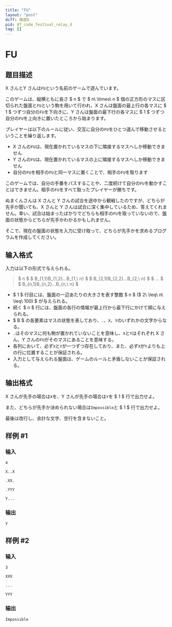 ```yaml
---
title: "FU"
layout: "post"
diff: 难度0
pid: AT_code_festival_relay_d
tag: []
---
```


# FU

## 题目描述

[problemUrl]: https://atcoder.jp/contests/code-festival-2014-relay/tasks/code_festival_relay_d

X さんとY さんは`FU`という名前のゲームで遊んでいます。

   
このゲームは、縦横ともに長さ $ n $ で $ n\ \times\ n $ 個の正方形のマスに区切られた盤面と`FU`という駒を用いて行われ、X さんは盤面の最上行の各マスに $ 1 $ つずつ自分の`FU`を下向きに、Y さんは盤面の最下行の各マスに $ 1 $ つずつ自分の`FU`を上向きに置いたところから始まります。

   
プレイヤーは以下のルールに従い、交互に自分の`FU`をひとつ選んで移動させるということを繰り返します。

- X さんの`FU`は、現在置かれているマスの下に隣接するマスへしか移動できません
- Y さんの`FU`は、現在置かれているマスの上に隣接するマスへしか移動できません
- 自分の`FU`を相手の`FU`と同一マスに置くことで、相手の`FU`を取ります
 
  
このゲームでは、自分の手番をパスすることや、二度続けて自分の`FU`を動かすことはできません。相手の`FU`をすべて取ったプレイヤーが勝ちです。

   
ぬまくんさんは X さんと Y さんの試合を途中から観戦したのですが、どちらが先手か聞いても、X さんと Y さんは試合に深く集中しているため、答えてくれません。幸い、試合は始まったばかりでどちらも相手の`FU`を取っていないので、盤面の状態からどちらが先手かわかるかもしれません。

   
そこで、現在の盤面の状態を入力に受け取って、どちらが先手かを求めるプログラムを作成してください。

## 输入格式

入力は以下の形式で与えられる。

> $ n $ $ B_{1,1}B_{1,2}...B_{1,\ n} $ $ B_{2,1}B_{2,2}...B_{2,\ n} $ $ ... $ $ B_{n,1}B_{n,2}...B_{n,\ n} $

- $ 1 $ 行目には、盤面の一辺あたりの大きさを表す整数 $ n $ ($ 2\ \leq\ n\ \leq\ 100) $ が与えられる。
- 続く $ n $ 行には、盤面の各行の情報が最上行から最下行にかけて順に与えられる。
- $ B $ の各要素はマスの状態を表しており、`.`、`X`、`Y`のいずれかの文字からなる。
- `.`はそのマスに何も駒が置かれていないことを意味し、`X`と`Y`はそれぞれ X さん、Y さんの`FU`がそのマスにあることを意味する。
- 各列において、必ず`X`と`Y`が一つずつ存在しており、また、必ず`X`が`Y`よりも上の行に位置することが保証される。
- 入力として与えられる盤面は、ゲームのルールと矛盾しないことが保証される。

## 输出格式

X さんが先手の場合は`X`を、Y さんが先手の場合は`Y`を $ 1 $ 行で出力せよ。

また、どちらが先手か決められない場合は`Impossible`と $ 1 $ 行で出力せよ。

最後は改行し、余計な文字、空行を含まないこと。

## 样例 #1

### 输入

```
4
X..X
.XX.
.YYY
Y...
```

### 输出

```
Y
```

## 样例 #2

### 输入

```
3
XXX
...
YYY
```

### 输出

```
Impossible
```

